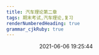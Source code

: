 ```yaml
---
title: 汽车理论第二章
tags: 期末考试,汽车理论,复习
renderNumberedHeading: true
grammar_cjkRuby: true
---
```










&nbsp;
&nbsp;
&nbsp;
&nbsp;
&nbsp;
&nbsp;
&nbsp;
&nbsp;
&nbsp;
&nbsp;
&nbsp;
2021-06-06 19:25:44